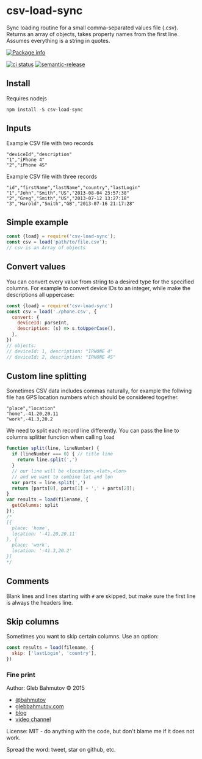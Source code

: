 # csv-load-sync

Sync loading routine for a small comma-separated values file (.csv). Returns an array of objects, takes property names from
the first line. Assumes everything is a string in quotes.

[![Package info][nodei.co]](https://npmjs.org/package/csv-load-sync)

[![ci status][ci image]][ci url]
[![semantic-release][semantic-image] ][semantic-url]

## Install

Requires nodejs

    npm install -S csv-load-sync

## Inputs

Example CSV file with two records

    "deviceId","description"
    "1","iPhone 4"
    "2","iPhone 4S"

Example CSV file with three records

    "id","firstName","lastName","country","lastLogin"
    "1","John","Smith","US","2013-08-04 23:57:38"
    "2","Greg","Smith","US","2013-07-12 13:27:18"
    "3","Harold","Smith","GB","2013-07-16 21:17:28"

## Simple example

```js
const {load} = require('csv-load-sync');
const csv = load('path/to/file.csv');
// csv is an Array of objects
```

## Convert values

You can convert every value from string to a desired type for the specified columns. For example to convert device IDs to an integer, while make the descriptions all uppercase:

```js
const {load} = require('csv-load-sync')
const csv = load('./phone.csv', {
  convert: {
    deviceId: parseInt,
    description: (s) => s.toUpperCase(),
  },
})
// objects:
// deviceId: 1, description: "IPHONE 4"
// deviceId: 2, description: "IPHONE 4S"
```

## Custom line splitting

Sometimes CSV data includes commas naturally, for example the follwing file
has GPS location numbers which should be considered together.

    "place","location"
    "home",-41.20,20.11
    "work",-41.3,20.2

We need to split each record line differently. You can pass the line to columns splitter
function when calling `load`

```js
function split(line, lineNumber) {
  if (lineNumber === 0) { // title line
    return line.split(',')
  }
  // our line will be <location>,<lat>,<lon>
  // and we want to combine lat and lon
  var parts = line.split(',')
  return [parts[0], parts[1] + ',' + parts[2]];
}
var results = load(filename, {
  getColumns: split
});
/*
[{
  place: 'home',
  location: '-41.20,20.11'
}, {
  place: 'work',
  location: '-41.3,20.2'
}]
*/
```

## Comments

Blank lines and lines starting with `#` are skipped, but make sure the first line is always the headers line.

## Skip columns

Sometimes you want to skip certain columns. Use an option:

```js
const results = load(filename, {
  skip: ['lastLogin', 'country'],
})
```

### Fine print

Author: Gleb Bahmutov &copy; 2015

* [@bahmutov](https://twitter.com/bahmutov)
* [glebbahmutov.com](https://glebbahmutov.com)
* [blog](https://glebbahmutov.com/blog/)
* [video channel](https://www.youtube.com/glebbahmutov)

License: MIT - do anything with the code, but don't blame me if it does not work.

Spread the word: tweet, star on github, etc.

[nodei.co]: https://nodei.co/npm/csv-load-sync.png?downloads=true
[semantic-image]: https://img.shields.io/badge/%20%20%F0%9F%93%A6%F0%9F%9A%80-semantic--release-e10079.svg
[semantic-url]: https://github.com/semantic-release/semantic-release
[ci image]: https://github.com/bahmutov/csv-load-sync/workflows/ci/badge.svg?branch=master
[ci url]: https://github.com/bahmutov/csv-load-sync/actions
